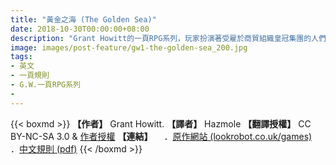 ```yaml
---
title: "黃金之海 (The Golden Sea)"
date: 2018-10-30T00:00:00+08:00
description: "Grant Howitt的一頁RPG系列，玩家扮演著受雇於商貿組織皇冠集團的人們，在一望無際的廣袤沙漠上冒險。"
image: images/post-feature/gw1-the-golden-sea_200.jpg
tags: 
- 英文
- 一頁規則
- G.W.一頁RPG系列
- 
---
```

{{< boxmd >}}
**【作者】** Grant Howitt.
**【譯者】** Hazmole
**【翻譯授權】** CC BY-NC-SA 3.0 & [作者授權](https://i.imgur.com/IIwihdK.png)
**【連結】**
　．[原作網站 (lookrobot.co.uk/games)](http://lookrobot.co.uk/games)
　．[中文規則 (pdf)](https://drive.google.com/file/d/1XYhh_chf0etNdF4JbM1Lm-vYFju3K_6y/view?usp=sharing)
{{< /boxmd >}}

